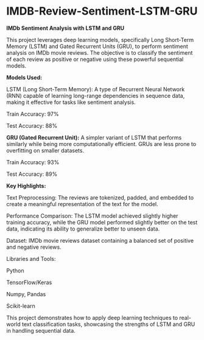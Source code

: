 # IMDB-Review-Sentiment-LSTM-GRU

**IMDb Sentiment Analysis with LSTM and GRU**

This project leverages deep learning models, specifically Long Short-Term Memory (LSTM) and Gated Recurrent Units (GRU), to perform sentiment analysis on IMDb movie reviews. The objective is to classify the sentiment of each review as positive or negative using these powerful sequential models.




**Models Used:**


LSTM (Long Short-Term Memory): A type of Recurrent Neural Network (RNN) capable of learning long-range dependencies in sequence data, making it effective for tasks like sentiment analysis.


Train Accuracy: 97%


Test Accuracy: 88%



**GRU (Gated Recurrent Unit):** A simpler variant of LSTM that performs similarly while being more computationally efficient. GRUs are less prone to overfitting on smaller datasets.


Train Accuracy: 93%


Test Accuracy: 89%



**Key Highlights:**


Text Preprocessing: The reviews are tokenized, padded, and embedded to create a meaningful representation of the text for the model.


Performance Comparison: The LSTM model achieved slightly higher training accuracy, while the GRU model performed slightly better on the test data, indicating its ability to generalize better to unseen data.


Dataset: IMDb movie reviews dataset containing a balanced set of positive and negative reviews.



Libraries and Tools:


Python


TensorFlow/Keras


Numpy, Pandas


Scikit-learn



This project demonstrates how to apply deep learning techniques to real-world text classification tasks, showcasing the strengths of LSTM and GRU in handling sequential data.

